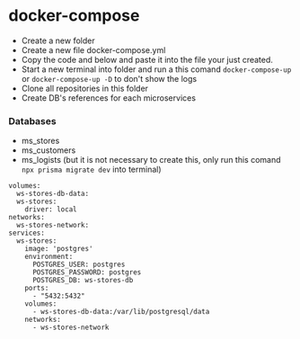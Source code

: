 # docker-compose

- Create a new folder
- Create a new file docker-compose.yml
- Copy the code and below and paste it into the file your just created.
- Start a new terminal into folder and run a this comand ```docker-compose-up``` or ```docker-compose-up -D``` to don't show the logs
- Clone all repositories in this folder
- Create DB's references for each microservices

### Databases
- ms_stores
- ms_customers
- ms_logists (but it is not necessary to create this, only run this comand ```npx prisma migrate dev``` into terminal)

```version: "3"
volumes: 
  ws-stores-db-data: 
  ws-stores:
    driver: local
networks: 
  ws-stores-network: 
services: 
  ws-stores: 
    image: 'postgres'
    environment:
      POSTGRES_USER: postgres
      POSTGRES_PASSWORD: postgres
      POSTGRES_DB: ws-stores-db
    ports: 
      - "5432:5432"
    volumes: 
      - ws-stores-db-data:/var/lib/postgresql/data
    networks: 
      - ws-stores-network
```
